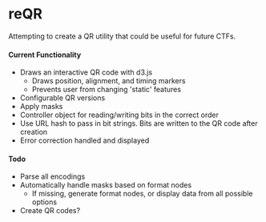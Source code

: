 reQR
====

Attempting to create a QR utility that could be useful for future CTFs.


#### Current Functionality
* Draws an interactive QR code with d3.js
  * Draws position, alignment, and timing markers
  * Prevents user from changing 'static' features
* Configurable QR versions
* Apply masks
* Controller object for reading/writing bits in the correct order 
* Use URL hash to pass in bit strings. Bits are written to the QR code after creation
* Error correction handled and displayed


#### Todo
* Parse all encodings
* Automatically handle masks based on format nodes
  * If missing, generate format nodes, or display data from all possible options
* Create QR codes?
